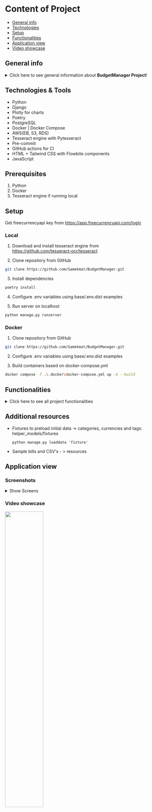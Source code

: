 # Content of Project
* [General info](#general-info)
* [Technologies](#technologies--tools)
* [Setup](#setup)
* [Functionalities](#functionalities)
* [Application view](#application-view)
* [Video showcase](#video-showcase)

## General info
<details>
<summary>Click here to see general information about <b>BudgetManager Project</b>!</summary>
<b>BudgetManager</b> is a project dedicated to tracking and managing earnings and spending. With features like income and expense tracking, customizable budgets, goal settings, various options to upload your data, and generating charts to visualize that data.
</details>

## Technologies & Tools
<ul>
    <li>Python</li>
    <li>Django</li>
    <li>Plotly for charts</li>
    <li>Poetry</li>
    <li>PostgreSQL</li>
    <li>Docker | Docker Compose</li>
    <li>AWS(EB, S3, RDS)</li>
    <li>Tesseract engine with Pytesseract</li>
    <li>Pre-commit</li>
    <li>GitHub actions for CI</li>
    <li>HTML + Tailwind CSS with Flowbite components</li>
    <li>JavaScript</li>
</ul>

## Prerequisites
1) Python
2) Docker
3) Tesseract engine if running local


## Setup
 Get freecurrencyapi key from https://app.freecurrencyapi.com/login

### Local
1) Download and install tesseract engine from https://github.com/tesseract-ocr/tesseract

2) Clone repository from GitHub
```bash
git clone https://github.com/Samekmat/BudgetManager.git
```
3) Install dependencies
```bash
poetry install
```
4) Configure .env variables using base/.env.dist examples

5) Run server on localhost
```bash
python manage.py runserver
```


### Docker

1) Clone repository from GitHub
```bash
git clone https://github.com/Samekmat/BudgetManager.git
```

2) Configure .env variables using base/.env.dist examples

3) Build containers based on docker-compose.yml
```bash
docker compose -f .\.docker\docker-compsoe.yml up -d --build
```

## Functionalities
<details>
<summary>Click here to see all project functionalities</summary>

1. Custom user authentication:
<ul>
<h4>
To use Budget Manager app, it is required to have an account. There is custom register, login, logout and profile creation
using django signals.
</h4>
</ul>

2. Index view:
<ul>
<h4>
Index view is responsible for displaying currency exchange rates based on currencies existing in database.
It also show expense comparison by category, which is a status of the current month expenses compared percentage
to the previous expenses, it has 3 values(decreased, increased, unchanged).
At the end we have expense forecast which calculates average spending's for the next month.
</h4>
</ul>


3. Dashboard:
<ul>
<h4>Dashboard is serving two functionalities:</h4>
<li>Recent transactions:</li>
As name calls, it displays two newest expenses with two newest incomes.
<li>Expense and Income Charts:</li>
Here we need to specify date range and currency to select data for graph generation
(line chart, percentage charts and pie charts).
</ul>

4. Incomes and Expenses:
<ul>
<h4>Incomes and expenses have the same features which are:</h4>
<li>List with filter and pagination</li>
<li>Add new income/expense by form</li>
<li>Add new income/expense by image of a bill or invoice</li>
<li>Update</li>
<li>Delete</li>
<li>Export to csv</li>
<li>Export to pdf</li>
</ul>

5. Categories and Tags section:
<ul>
<h4>
Categories and Tags contains base crud for easy management and filter with pagination to easily find specific ones:
</h4>
</ul>

6. Saving goals:
<ul>
<h4>This section contains crud but also adding and subtracting amounts from the goals</h4>
</ul>

7. Budgets:
<ul>
<h4>Crud and features connected with budgets</h4>
<li>Crud</li>
<li>Share budget with another user</li>
<li>Specify budget currency</li>
<li>Select goals that will be connected with budget</li>
<li>Add incomes/expenses to a budget</li>
<li>Generate budget charts</li>

</ul>
</details>

## Additional resources
<ul>
<li>Fixtures to preload initial data -> categories, currencies and tags: helper_models/fixtures</li>

```commandline
python manage.py loaddata 'fixture'
```

<li>Sample bills and CSV's  - > resources</li>
</ul>


## Application view

### Screenshots

<details>
<summary>Show Screens</summary>

<img src="https://github.com/Samekmat/BudgetManager/assets/32867793/2a3f8a5d-35fc-4e77-9d2e-90aa4e5a8c01" width="45%" alt="Darkmode index img"></img>
<img src="https://github.com/Samekmat/BudgetManager/assets/32867793/e3b12fb9-6585-4f33-9f6c-09dd3e6fa44b" width="45%" alt="Expenses img"></img>
<img src="https://github.com/Samekmat/BudgetManager/assets/32867793/e308944f-ec19-45a6-87fc-0511529e1888" width="45%" alt="Income add img"></img>
<img src="https://github.com/Samekmat/BudgetManager/assets/32867793/260dcf54-ff57-4e8c-b4dd-ebfed43584b7" width="45%" alt="OCR view img"></img>
<img src="https://github.com/Samekmat/BudgetManager/assets/32867793/da5a2638-88f1-4aa9-b59d-44c3d6d10d07" width="45%" alt="Login img"></img>
<img src="https://github.com/Samekmat/BudgetManager/assets/32867793/7c363a69-9382-48b6-840b-e884e8435427" width="45%" alt="Register img"></img>
<img src="https://github.com/Samekmat/BudgetManager/assets/32867793/10f35fcb-35d7-4314-870a-b46e2f761a49" width="45%" alt="Categories img"></img>
<img src="https://github.com/Samekmat/BudgetManager/assets/32867793/9a2e257a-1b9a-4617-a408-bec56661b739" width="45%" alt="Saving goal view img"></img>
<img src="https://github.com/Samekmat/BudgetManager/assets/32867793/7d110b6b-bacf-425b-9c65-b3b5e78e47df" width="45%" alt="Dashboard img"></img>
<img src="https://github.com/Samekmat/BudgetManager/assets/32867793/83b57bc2-7dd6-45c8-bc73-566716c0df20" width="45%" alt="Budget view charts img"></img>
</details>

### Video showcase
[<img src="https://cdn.loom.com/sessions/thumbnails/0cb822939e2c432190c217c0ee6a301b-with-play.gif" width="50%">](https://www.loom.com/embed/0cb822939e2c432190c217c0ee6a301b?sid=fab91a0c-88b8-4502-af7c-d5d6d37136fe)
